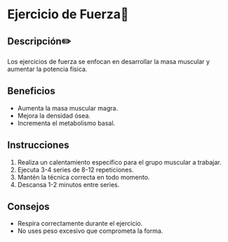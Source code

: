 # Ejercicio de Fuerza💪

## Descripción✏️
Los ejercicios de fuerza se enfocan en desarrollar la masa muscular y aumentar la potencia física.

## Beneficios
- Aumenta la masa muscular magra.
- Mejora la densidad ósea.
- Incrementa el metabolismo basal.

## Instrucciones
1. Realiza un calentamiento específico para el grupo muscular a trabajar.
2. Ejecuta 3-4 series de 8-12 repeticiones.
3. Mantén la técnica correcta en todo momento.
4. Descansa 1-2 minutos entre series.

## Consejos
- Respira correctamente durante el ejercicio.
- No uses peso excesivo que comprometa la forma. 